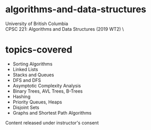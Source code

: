 # algorithms-and-data-structures
University of British Columbia \
CPSC 221: Algorithms and Data Structures (2019 WT2) \

# topics-covered
- Sorting Algorithms
- Linked Lists
- Stacks and Queues
- DFS and DFS
- Asymptotic Complexity Analysis
- Binary Trees, AVL Trees, B-Trees
- Hashing
- Priority Queues, Heaps
- Disjoint Sets
- Graphs and Shortest Path Algorithms

Content released under instructor's consent 

